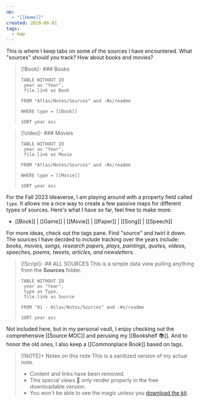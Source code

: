 ```yaml
---
up:
  - "[[Home]]"
created: 2020-06-01
tags:
  - map
---
```

This is where I keep tabs on some of the sources I have encountered. 
What "sources" should you track? 
How about books and movies?

> [!Book]- ### Books
> ```dataview
> TABLE WITHOUT ID
>  year as "Year",
>  file.link as Book
>  
> FROM "Atlas/Notes/Sources" and -#x/readme
> 
> WHERE type = [[Book]]
> 
> SORT year asc
> ```

> [!video]- ### Movies
> ```dataview
> TABLE WITHOUT ID
>  year as "Year",
>  file.link as Movie
>  
> FROM "Atlas/Notes/Sources" and -#x/readme
> 
> WHERE type = [[Movie]]
> 
> SORT year asc
> ```

For the Fall 2023 Ideaverse, I am playing around with a property field called `type`. It allows me a nice way to create a few passive maps for different types of sources. Here's what I have so far, feel free to make more:

- [[Book]] | [[Game]] | [[Movie]] | [[Paper]] | [[Song]] | [[Speech]]

For more ideas, check out the tags pane. Find "source" and twirl it down. The sources I have decided to include tracking over the years include: *books, movies, songs, research papers, plays, paintings, quotes, videos, speeches, poems, tweets, articles, and newsletters*. 

> [!Script]- ## ALL SOURCES
> This is a simple data view pulling anything from the **Sources** folder.
> 
> ```dataview
> TABLE WITHOUT ID
>  year as "Year",
>  type as Type,
>  file.link as Source
>  
> FROM "01 - Atlas/Notes/Sources" and -#x/readme 
> 
> SORT year asc
> ```

Not included here, but in my personal vault, I enjoy checking out the comprehensive [[Source MOC]] and perusing my [[Bookshelf 📚]]. And to honor the old ones, I also keep a [[Commonplace Book]] based on tags.

> [!NOTE]+ Notes on this note
> This is a sanitized version of my actual note. 
> - Content and links have been removed.
> - This special views 🔬 only render properly in the free downloadable version.
> - You won't be able to see the magic unless you [download the kit](https://www.linkingyourthinking.com/download-lyt-kit).







